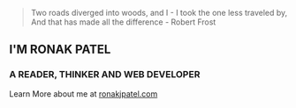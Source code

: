 
> Two roads diverged into woods, and I - I took the one less traveled by, And that has made all the difference - Robert Frost

## I'M RONAK PATEL

### A READER, THINKER AND WEB DEVELOPER

Learn More about me at [ronakjpatel.com](https://www.ronakjpatel.com)

<!--
**patelronak2/patelronak2** is a ✨ _special_ ✨ repository because its `README.md` (this file) appears on your GitHub profile.

Here are some ideas to get you started:

- 🔭 I’m currently working on ...
- 🌱 I’m currently learning ...
- 👯 I’m looking to collaborate on ...
- 🤔 I’m looking for help with ...
- 💬 Ask me about ...
- 📫 How to reach me: ...
- 😄 Pronouns: ...
- ⚡ Fun fact: ...
-->
